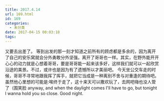 ```yaml
---
title: 2017.4.14
url: 169.html
id: 169
categories:
  - 未分类
date: 2017-04-15 00:03:18
tags:
---
```


又要去出差了。 等到出发的那一刻才知道之前所有的顾虑都是多余的，因为离开了自己的安乐窝就会分外勇敢分外坚强。离开了哥哥也一样。其实，在野外能开开心心的动力就是心想着哥哥，要是哥哥能一起来该多好，这样我们就可以一起欣赏沿途的美景。不过，或许也是因为有了遗憾所以才美丽吧。 今天坐公交车走的时候，哥哥不寻常地跟我挥了挥手，就把它当成是一种离别不舍与对重逢的期待吧。虽然他心里想的可能是:唉终于走了，这十来天可以撒欢玩了，去网吧嗨也没人管了（围笑脸 anyway, and when the daylight comes I'll have to go, but tonight I wanna hold you so close. Good night.